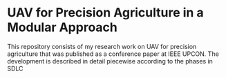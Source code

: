 # UAV for Precision Agriculture in a Modular Approach
This repository consists of my research work on UAV for precision agriculture that was published as a conference paper at IEEE UPCON. The development is described in detail piecewise according to the phases in SDLC
